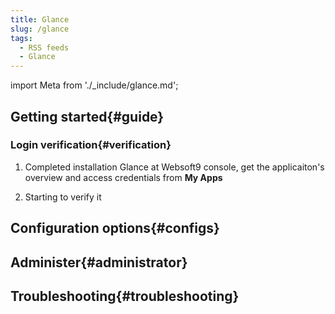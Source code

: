 ```yaml
---
title: Glance
slug: /glance
tags:
  - RSS feeds
  - Glance
---
```


import Meta from './_include/glance.md';

<Meta name="meta" />

## Getting started{#guide}

### Login verification{#verification}

1. Completed installation Glance at Websoft9 console, get the applicaiton's overview and access credentials from **My Apps**  

2. Starting to verify it

## Configuration options{#configs}

## Administer{#administrator}

## Troubleshooting{#troubleshooting}